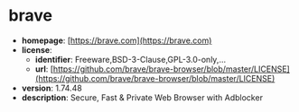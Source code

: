 # brave

- **homepage**: [https://brave.com](https://brave.com)
- **license**:
  - **identifier**: Freeware,BSD-3-Clause,GPL-3.0-only,...
  - **url**: [https://github.com/brave/brave-browser/blob/master/LICENSE](https://github.com/brave/brave-browser/blob/master/LICENSE)
- **version**: 1.74.48
- **description**: Secure, Fast & Private Web Browser with Adblocker

